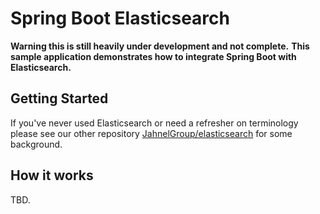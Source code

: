 # Spring Boot Elasticsearch 

**Warning this is still heavily under development and not complete.**
**This sample application demonstrates how to integrate Spring Boot with Elasticsearch.**

## Getting Started

If you've never used Elasticsearch or need a refresher on terminology please see our other repository [JahnelGroup/elasticsearch](https://github.com/JahnelGroup/elasticsearch) for some background.

## How it works

TBD.
